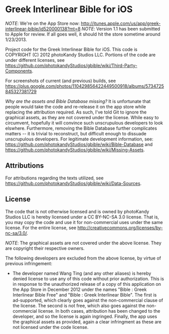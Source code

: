 Greek Interlinear Bible for iOS
===============================

*NOTE*: We're on the App Store now: http://itunes.apple.com/us/app/greek-interlinear-bible/id520000138?mt=8
*NOTE*: Version 1.1 has been submitted to Apple for review. If all goes well, it should hit the store sometime around 1/23/2013.

Project code for the Greek Interlinear Bible for iOS. This code is COPYRIGHT (C) 2012 photoKandy Studios LLC.
Portions of the code are under different licenses, see https://github.com/photokandyStudios/gbible/wiki/Third-Party-Components.

For screenshots of current (and previous) builds, see https://plus.google.com/photos/110429856422449500918/albums/5734725845327381729

*Why are the assets and Bible Database missing?*
It is unfortunate that people would take the code and re-release it on the app store while replacing the attribution required. As such, I've told Git to ignore the graphical assets, as they are not covered under the license. While easy to circumvent, hopefully it will convince such unscrupulous developers to look elswhere. Furthermore, removing the Bible Database further complicates matters -- it is trivial to reconstruct, but difficult enough to dissuade unscrupulous developers. For legitimate development information, see: https://github.com/photokandyStudios/gbible/wiki/Bible-Database and https://github.com/photokandyStudios/gbible/wiki/Missing-Assets.

Attributions
------------

For attributions regarding the texts utilized, see https://github.com/photokandyStudios/gbible/wiki/Data-Sources.

License
-------

The code that is not otherwise licensed and is owned by photoKandy Studios LLC is hereby
licensed under a CC BY-NC-SA 3.0 license. That is, you may copy the code and use it for 
non-commercial uses under the same license. For the entire license, see http://creativecommons.org/licenses/by-nc-sa/3.0/.

*NOTE*: The graphical assets are not covered under the above license. They are copyright their respective owners.

The following developers are excluded from the above license, by virtue of previous infringement:

 * The developer named Wang Ting (and any other aliases) is hereby denied license to use any of this code without prior authorization. This is in response to the unauthorized release of a copy of this application on the App Store in December 2012 under the names "Bible : Greek Interlinear Bible Free" and "Bible : Greek Interlinear Bible". The first is ad-supported, which clearly goes against the non-commercial clause of the license. The second is not free, which also goes against the non-commercial license. In both cases, attribution has been changed to the developer, and so the license is again ingringed. Finally, the app uses the graphical assets as provided, again a clear infringment as these are not licensed under the code license.
 

